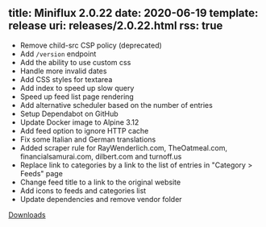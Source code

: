title: Miniflux 2.0.22
date: 2020-06-19
template: release
uri: releases/2.0.22.html
rss: true
---

* Remove child-src CSP policy (deprecated)
* Add `/version` endpoint
* Add the ability to use custom css
* Handle more invalid dates
* Add CSS styles for textarea
* Add index to speed up slow query
* Speed up feed list page rendering
* Add alternative scheduler based on the number of entries
* Setup Dependabot on GitHub
* Update Docker image to Alpine 3.12
* Add feed option to ignore HTTP cache
* Fix some Italian and German translations
* Added scraper rule for RayWenderlich.com, TheOatmeal.com, financialsamurai.com, dilbert.com and turnoff.us
* Replace link to categories by a link to the list of entries in "Category > Feeds" page
* Change feed title to a link to the original website
* Add icons to feeds and categories list
* Update dependencies and remove vendor folder

[Downloads](https://github.com/miniflux/v2/releases/tag/2.0.22)

